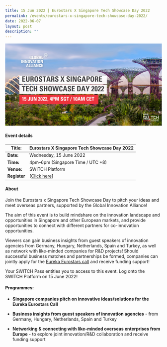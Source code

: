 ```yaml
---
title: 15 Jun 2022 | Eurostars X Singapore Tech Showcase Day 2022
permalink: /events/eurostars-x-singapore-tech-showcase-day-2022/
date: 2022-06-07
layout: post
description: ""
---
```

![Eurostars X Singapore Tech Showcase Day](/images/Eurostars%20X%20Singapore%20Tech%20Showcase%20Day.png)
#### Event details


| **Title:** | Eurostars X Singapore Tech Showcase Day 2022 |
| -------- | -------- |
|**Date:** | Wednesday, 15 June 2022 
| **Time:**    | 4pm–6pm (Singapore Time / UTC +8) |
|**Venue:** | SWITCH Platform 
|**Register** | [[Click here](https://form.gov.sg/#!/627c9ff99b668a001242e5a2)]

#### About

Join the Eurostars x Singapore Tech Showcase Day to pitch your ideas and meet overseas partners, supported by the Global Innovation Alliance!

The aim of this event is to build mindshare on the innovation landscape and opportunities in Singapore and other European markets, and provide opportunities to connect with different partners for co-innovation opportunities.

Viewers can gain business insights from guest speakers of innovation agencies from Germany, Hungary, Netherlands, Spain and Turkey, as well as network with like-minded companies for R&D projects! Should successful business matches and partnerships be formed, companies can jointly apply for the [Eureka Eurostars call](https://www.enterprisesg.gov.sg/financial-assistance/grants/for-local-companies/international-co-innovation-programmes/eureka-network/eureka-eurostars) and receive funding support!

Your SWITCH Pass entitles you to access to this event. Log onto the SWITCH Platform on 15 June 2022!


#### Programmes:
* **Singapore companies pitch on innovative ideas/solutions for the Eureka Eurostars Call** 

* **Business insights from guest speakers of innovation agencies** - from Germany, Hungary, Netherlands, Spain and Turkey
* **Networking & connecting with like-minded overseas enterprises from Europe** - to explore joint innovation/R&D collaboration and receive funding support
